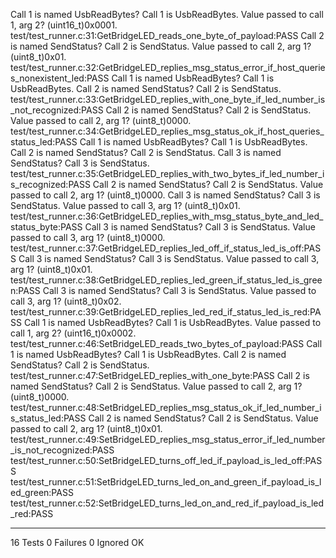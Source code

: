 Call 1 is named UsbReadBytes? Call 1 is UsbReadBytes.
Value passed to call 1, arg 2? (uint16_t)0x0001.
test/test_runner.c:31:GetBridgeLED_reads_one_byte_of_payload:PASS
Call 2 is named SendStatus? Call 2 is SendStatus.
Value passed to call 2, arg 1? (uint8_t)0x01.
test/test_runner.c:32:GetBridgeLED_replies_msg_status_error_if_host_queries_nonexistent_led:PASS
Call 1 is named UsbReadBytes? Call 1 is UsbReadBytes.
Call 2 is named SendStatus? Call 2 is SendStatus.
test/test_runner.c:33:GetBridgeLED_replies_with_one_byte_if_led_number_is_not_recognized:PASS
Call 2 is named SendStatus? Call 2 is SendStatus.
Value passed to call 2, arg 1? (uint8_t)0000.
test/test_runner.c:34:GetBridgeLED_replies_msg_status_ok_if_host_queries_status_led:PASS
Call 1 is named UsbReadBytes? Call 1 is UsbReadBytes.
Call 2 is named SendStatus? Call 2 is SendStatus.
Call 3 is named SendStatus? Call 3 is SendStatus.
test/test_runner.c:35:GetBridgeLED_replies_with_two_bytes_if_led_number_is_recognized:PASS
Call 2 is named SendStatus? Call 2 is SendStatus.
Value passed to call 2, arg 1? (uint8_t)0000.
Call 3 is named SendStatus? Call 3 is SendStatus.
Value passed to call 3, arg 1? (uint8_t)0x01.
test/test_runner.c:36:GetBridgeLED_replies_with_msg_status_byte_and_led_status_byte:PASS
Call 3 is named SendStatus? Call 3 is SendStatus.
Value passed to call 3, arg 1? (uint8_t)0000.
test/test_runner.c:37:GetBridgeLED_replies_led_off_if_status_led_is_off:PASS
Call 3 is named SendStatus? Call 3 is SendStatus.
Value passed to call 3, arg 1? (uint8_t)0x01.
test/test_runner.c:38:GetBridgeLED_replies_led_green_if_status_led_is_green:PASS
Call 3 is named SendStatus? Call 3 is SendStatus.
Value passed to call 3, arg 1? (uint8_t)0x02.
test/test_runner.c:39:GetBridgeLED_replies_led_red_if_status_led_is_red:PASS
Call 1 is named UsbReadBytes? Call 1 is UsbReadBytes.
Value passed to call 1, arg 2? (uint16_t)0x0002.
test/test_runner.c:46:SetBridgeLED_reads_two_bytes_of_payload:PASS
Call 1 is named UsbReadBytes? Call 1 is UsbReadBytes.
Call 2 is named SendStatus? Call 2 is SendStatus.
test/test_runner.c:47:SetBridgeLED_replies_with_one_byte:PASS
Call 2 is named SendStatus? Call 2 is SendStatus.
Value passed to call 2, arg 1? (uint8_t)0000.
test/test_runner.c:48:SetBridgeLED_replies_msg_status_ok_if_led_number_is_status_led:PASS
Call 2 is named SendStatus? Call 2 is SendStatus.
Value passed to call 2, arg 1? (uint8_t)0x01.
test/test_runner.c:49:SetBridgeLED_replies_msg_status_error_if_led_number_is_not_recognized:PASS
test/test_runner.c:50:SetBridgeLED_turns_off_led_if_payload_is_led_off:PASS
test/test_runner.c:51:SetBridgeLED_turns_led_on_and_green_if_payload_is_led_green:PASS
test/test_runner.c:52:SetBridgeLED_turns_led_on_and_red_if_payload_is_led_red:PASS

-----------------------
16 Tests 0 Failures 0 Ignored 
OK
